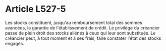 # Article L527-5

Les stocks constituent, jusqu'au remboursement total des sommes avancées, la garantie de l'établissement de crédit.   Le privilège du créancier passe de plein droit des stocks aliénés à ceux qui leur sont substitués.   Le créancier peut, à tout moment et à ses frais, faire constater l'état des stocks engagés.